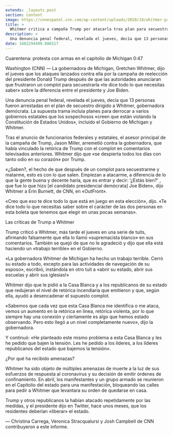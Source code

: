 ```yaml
--- 
extends: _layouts.post 
section: content 
image: https://cnnespanol.cnn.com/wp-content/uploads/2020/10/whitmer-presser-1008-super-tease.jpg?quality=100&strip=info 
title: > 
  Whitmer critica a campaña Trump por atacarla tras plan para secuestrarla 
description: > 
  Una denuncia penal federal, revelada el jueves, decía que 13 personas fueron arrestadas en el plan de secuestro dirigido a Whitmer, gobernadora demócrata.Whitmer dijo que «se despierta todos los días con tanto odio en su corazón» por Trump.«¿Saben?, el hecho de que después de un complot para secuestrarme y matarme, esto es con lo que salen.También se quejó de que no le agradeció y dijo que ella está haciendo un «trabajo terrible» en el Gobierno.Trump y otros republicanos la habían atacado repetidamente por las medidas, y el presidente dijo en Twitter, hace unos meses, que los residentes deberían «liberar» el estado. 
date: 1602294490.886517 
--- 
```

Cuarentena: protesta con armas en el capitolio de Michigan 0:47

Washington (CNN) — La gobernadora de Michigan, Gretchen Whitmer, dijo el jueves que los ataques lanzados contra ella por la campaña de reelección del presidente Donald Trump después de que las autoridades anunciaran que frustraron un complot para secuestrarla «te dice todo lo que necesitas saber» sobre la diferencia entre el presidente y Joe Biden.

Una denuncia penal federal, revelada el jueves, decía que 13 personas fueron arrestadas en el plan de secuestro dirigido a Whitmer, gobernadora demócrata. La supuesta trama incluía planes para derrocar a varios gobiernos estatales que los sospechosos «creen que están violando la Constitución de Estados Unidos», incluido el Gobierno de Michigan y Whitmer.

Tras el anuncio de funcionarios federales y estatales, el asesor principal de la campaña de Trump, Jason Miller, arremetió contra la gobernadora, que había vinculado la retórica de Trump con el complot en comentarios televisados anteriores. Whitmer dijo que «se despierta todos los días con tanto odio en su corazón» por Trump.

«¿Saben?, el hecho de que después de un complot para secuestrarme y matarme, esto es con lo que salen. Empiezan a atacarme, a diferencia de lo que la gente buena y decente haría, que es entrar y decir: ‘¿Estás bien?’ , que fue lo que hizo [el candidato presidencial demócrata] Joe Biden», dijo Whitmer a Erin Burnett, de CNN, en «OutFront».

«Creo que eso te dice todo lo que está en juego en esta elección», dijo. «Te dice todo lo que necesitas saber sobre el carácter de las dos personas en esta boleta que tenemos que elegir en unas pocas semanas».

Las críticas de Trump a Whitmer

Trump criticó a Whitmer, más tarde el jueves en una serie de tuits, afirmando falsamente que ella lo llamó «supremacista blanco» en sus comentarios. También se quejó de que no le agradeció y dijo que ella está haciendo un «trabajo terrible» en el Gobierno.

«La gobernadora Whitmer de Michigan ha hecho un trabajo terrible. Cerró su estado a todo, excepto para las actividades de navegación de su esposo», escribió, instándola en otro tuit a «abrir su estado, abrir sus escuelas y abrir sus iglesias!»

Whitmer dijo que le pidió a la Casa Blanca y a los republicanos de su estado que redujeran el nivel de retórica incendiaria que emitieron y que, según ella, ayudó a desencadenar el supuesto complot.

«Sabemos que cada vez que esta Casa Blanca me identifica o me ataca, vemos un aumento en la retórica en línea, retórica violenta, por lo que siempre hay una conexión y ciertamente es algo que hemos estado observando. Pero esto llegó a un nivel completamente nuevo», dijo la gobernadora.

Y continuó: «He planteado este mismo problema a esta Casa Blanca y les he pedido que bajen la tensión. Les he pedido a los líderes, a los líderes republicanos del estado que bajemos la tensión».

¿Por qué ha recibido amenazas?

Whitmer ha sido objeto de múltiples amenazas de muerte a la luz de sus esfuerzos de respuesta al coronavirus y su decisión de emitir órdenes de confinamiento. En abril, los manifestantes y un grupo armado se reunieron en el Capitolio del estado para una manifestación, bloqueando las calles para pedir a Whitmer que levantara su orden de quedarse en casa.

Trump y otros republicanos la habían atacado repetidamente por las medidas, y el presidente dijo en Twitter, hace unos meses, que los residentes deberían «liberar» el estado.

— Christina Carrega, Veronica Stracqualursi y Josh Campbell de CNN contribuyeron a este informe.